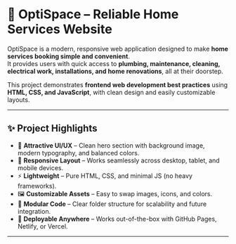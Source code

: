 # 🏡 OptiSpace – Reliable Home Services Website  

OptiSpace is a modern, responsive web application designed to make **home services booking simple and convenient**.  
It provides users with quick access to **plumbing, maintenance, cleaning, electrical work, installations, and home renovations**, all at their doorstep.  

This project demonstrates **frontend web development best practices** using **HTML, CSS, and JavaScript**, with clean design and easily customizable layouts.  

---

## ✨ Project Highlights  

- 🎨 **Attractive UI/UX** – Clean hero section with background image, modern typography, and balanced colors.  
- 📱 **Responsive Layout** – Works seamlessly across desktop, tablet, and mobile devices.  
- ⚡ **Lightweight** – Pure HTML, CSS, and minimal JS (no heavy frameworks).  
- 🖼️ **Customizable Assets** – Easy to swap images, icons, and colors.  
- 🧩 **Modular Code** – Clear folder structure for scalability and future integration.  
- 🚀 **Deployable Anywhere** – Works out-of-the-box with GitHub Pages, Netlify, or Vercel.  

---

